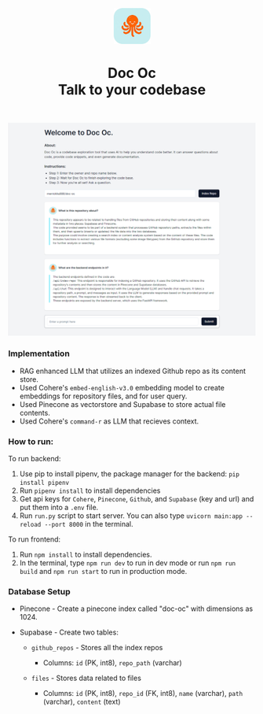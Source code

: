 <div align="center">
  <img src="https://raw.githubusercontent.com/merrickliu888/doc-oc/main/frontend/public/doc-oc-logo.png" alt="Dot" width="75">  
  <h1>Doc Oc<br> Talk to your codebase</h1>
  <br>
</div>

![Doc Oc Example](https://raw.githubusercontent.com/merrickliu888/doc-oc/main/frontend/public/doc-oc-example.png)

### Implementation

-   RAG enhanced LLM that utilizes an indexed Github repo as its content store.
-   Used Cohere's `embed-english-v3.0` embedding model to create embeddings for repository files, and for user query.
-   Used Pinecone as vectorstore and Supabase to store actual file contents.
-   Used Cohere's `command-r` as LLM that recieves context.

### How to run:

To run backend:

1. Use pip to install pipenv, the package manager for the backend: `pip install pipenv`
2. Run `pipenv install` to install dependencies
3. Get api keys for `Cohere`, `Pinecone`, `Github`, and `Supabase` (key and url) and put them into a `.env` file.
4. Run `run.py` script to start server. You can also type `uvicorn main:app --reload --port 8000` in the terminal.

To run frontend:

1. Run `npm install` to install dependencies.
2. In the terminal, type `npm run dev` to run in dev mode or run `npm run build` and `npm run start` to run in production mode.

### Database Setup

-   Pinecone - Create a pinecone index called "doc-oc" with dimensions as 1024.
-   Supabase - Create two tables:

    -   `github_repos` - Stores all the index repos

        -   Columns: `id` (PK, int8), `repo_path` (varchar)

    -   `files` - Stores data related to files

        -   Columns: `id` (PK, int8), `repo_id` (FK, int8), `name` (varchar), `path` (varchar), `content` (text)
